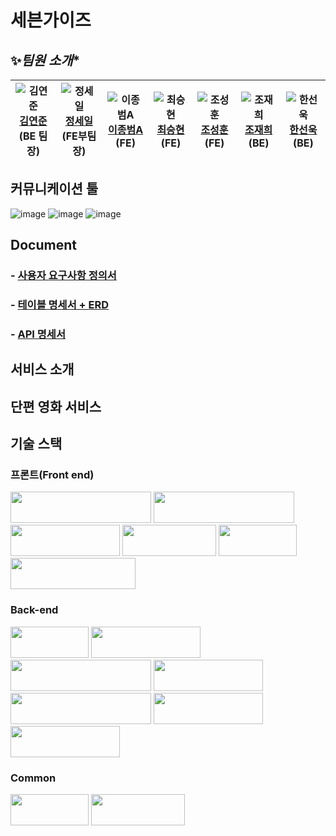 # 세븐가이즈

## ✨*팀원 소개**

|![김연준](https://avatars.githubusercontent.com/u/126746443?v=4) [김연준](https://github.com/AlexinDPK) (BE 팀장) | ![정세일](https://avatars.githubusercontent.com/u/129934405?v=4) [정세일](https://github.com/Explorers12) (FE부팀장) | ![이종범A](https://avatars.githubusercontent.com/u/130136995?v=4) [이종범A](https://github.com/friscii) (FE) | ![최승현](https://avatars.githubusercontent.com/u/129886762?v=4) [최승현](https://github.com/Seunghacker) (FE) |![조성훈](https://avatars.githubusercontent.com/u/113899010?v=4) [조성훈](https://github.com/nooh3) (FE) | ![조재희](https://avatars.githubusercontent.com/u/130113243?v=4) [조재희](https://github.com/newbee9507) (BE) | ![한선욱](https://avatars.githubusercontent.com/u/130102665?v=4) [한선욱](https://github.com/moon710274) (BE) |
|:--------------------------:|:--------------------------:|:--------------------------:|:--------------------------:|:--------------------------:|:--------------------------:|:--------------------------:|

## **커뮤니케이션 툴**
![image](https://github.com/codestates-seb/seb45_pre_015/assets/121180954/6462c3a7-e3b7-4fc7-bdd2-9c358e338aa4)
![image](https://github.com/codestates-seb/seb45_pre_015/assets/121180954/be353920-503c-4e99-9e42-bc9d01d7238e)
![image](https://github.com/codestates-seb/seb45_pre_015/assets/121180954/9cf6104b-27d2-4bd6-b306-00e4c23ec1eb)
## **Document**

### - [사용자 요구사항 정의서](https://www.notion.so/codestates/322a0817c02e4a7685a7859cd70bad0c)

### - [테이블 명세서 + ERD](https://www.notion.so/codestates/ERD-e0308b316dca476e95126a645387b353)

### - [API 명세서](https://www.notion.so/API-8b2305c17bb04ad8a463b265720a699b)


## **서비스 소개**

## 단편 영화 서비스

## **기술 스택**

### **프론트(Front end)**
<img src="https://raw.githubusercontent.com/microsoft/TypeScript-Website/f407e1ae19e5e990d9901ac8064a32a8cc60edf0/packages/typescriptlang-org/static/branding/ts-lettermark-blue.png" width="225" height="50">
<img  src="https://img.shields.io/badge/javascript-F7DF1E?style=for-the-badge&logo=javascript&logoColor=black" width="225" height="50"> <img src="https://img.shields.io/badge/react-61DAFB?style=for-the-badge&logo=react&logoColor=black" width="175" height="50"> <img src="https://img.shields.io/badge/html5-E34F26?style=for-the-badge&logo=html5&logoColor=white" width="150" height="50"> <img src="https://img.shields.io/badge/css-1572B6?style=for-the-badge&logo=css3&logoColor=white" width="125" height="50"> <img src="https://img.shields.io/badge/Amazon S3-569A31?style=for-the-badge&logo=css3&logoColor=white" width="200" height="50">



### **Back-end**

<img src="https://img.shields.io/badge/Java-007396?style=for-the-badge&logo=Java&logoColor=white" width="125" height="50"> <img src="https://img.shields.io/badge/Spring-6DB33F?style=for-the-badge&logo=Spring&logoColor=white" width="175" height="50"> <img src="https://img.shields.io/badge/Spring Security-6DB33F?style=for-the-badge&logo=Spring Security&logoColor=white" width="225" height="50"> <img src="https://img.shields.io/badge/gradle-02303A?style=for-the-badge&logo=gradle&logoColor=white" width="175" height="50"> <img src="https://img.shields.io/badge/Amazon EC2-FF9900?style=for-the-badge&logo=Amazon EC2&logoColor=white" width="225" height="50"> <img src="https://img.shields.io/badge/Mysql-4479A1?style=for-the-badge&logo=Mysql&logoColor=white" width="175" height="50"> <img src="https://img.shields.io/badge/JWT-000000?style=for-the-badge&logo=json web tokens&logoColor=white" width="175" height="50">


### **Common**
<img src="https://img.shields.io/badge/git-F05032?style=for-the-badge&logo=git&logoColor=white" width="125" height="50"> <img src="https://img.shields.io/badge/github-181717?style=for-the-badge&logo=github&logoColor=white" width="150" height="50">
